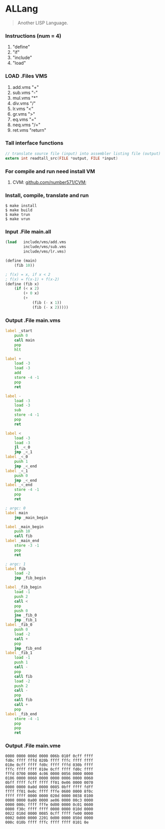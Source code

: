 # ALLang
> Another LISP Language.

### Instructions (num = 4)
1. "define"
2. "if"
3. "include"
4. "load"

### LOAD .Files VMS
1. add.vms "+"
2. sub.vms "-"
3. mul.vms "*"
4. div.vms "/"
5. lr.vms  "<"
6. gr.vms  ">"
7. eq.vms  "="
8. neq.vms "/="
9. ret.vms "return"

### Tall interface functions
```c
// translate source file (input) into assembler listing file (output)
extern int readtall_src(FILE *output, FILE *input)
```

### For compile and run need install VM
1. CVM: [github.com/number571/CVM](https://github.com/number571/CVM);

### Install, compile, translate and run
```
$ make install
$ make build
$ make trun
$ make vrun
```

### Input .File main.all
```scheme
(load   include/vms/add.vms 
        include/vms/sub.vms 
        include/vms/lr.vms)

(define (main)
    (fib 10))

; f(x) = x, if x < 2
; f(x) = f(x-1) + f(x-2)
(define (fib x)
    (if (< x 2)
        (+ 0 x)
        (+ 
            (fib (- x 1)) 
            (fib (- x 2)))))
```

### Output .File main.vms
```asm
label _start
    push 0
    call main
    pop
    hlt

label +
    load -3
    load -3
    add
    store -4 -1
    pop
    ret

label -
    load -3
    load -3
    sub
    store -4 -1
    pop
    ret

label <
    load -3
    load -3
    jl _<_0
    jmp _<_1
label _<_0
    push 1
    jmp _<_end
label _<_1
    push 0
    jmp _<_end
label _<_end
    store -4 -1
    pop
    ret

; argc: 0
label main
    jmp _main_begin

label _main_begin
    push 10
    call fib
label _main_end
    store -3 -1
    pop
    ret

; argc: 1
label fib
    load -2
    jmp _fib_begin

label _fib_begin
    load -1
    push 2
    call <
    pop
    push 0
    jne _fib_0
    jmp _fib_1
label _fib_0
    push 0
    load -2
    call +
    pop
    jmp _fib_end
label _fib_1
    load -1
    push 1
    call -
    pop
    call fib
    load -2
    push 2
    call -
    pop
    call fib
    call +
    pop
label _fib_end
    store -4 -1
    pop
    pop
    ret
```

### Output .File main.vme
```
0000 0000 000d 0000 006b 010f 0cff ffff
fd0c ffff fffd 020b ffff fffc ffff ffff
010e 0cff ffff fd0c ffff fffd 030b ffff
fffc ffff ffff 010e 0cff ffff fd0c ffff
fffd 0700 0000 4c06 0000 0056 0000 0000
0106 0000 0060 0000 0000 0006 0000 0060
0bff ffff fcff ffff ff01 0e06 0000 0070
0000 0000 0a0d 0000 0085 0bff ffff fdff
ffff ff01 0e0c ffff fffe 0600 0000 8f0c
ffff ffff 0000 0000 020d 0000 0038 0100
0000 0000 0a00 0000 ae06 0000 00c3 0000
0000 000c ffff fffe 0d00 0000 0c01 0600
0000 f30c ffff ffff 0000 0000 010d 0000
0022 010d 0000 0085 0cff ffff fe00 0000
0002 0d00 0000 2201 0d00 0000 850d 0000
000c 010b ffff fffc ffff ffff 0101 0e
```
